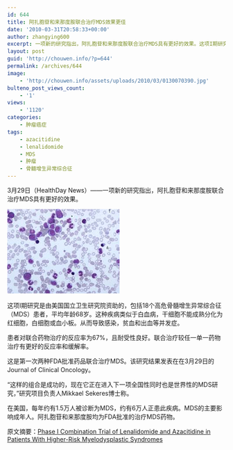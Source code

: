 ```yaml
---
id: 644
title: 阿扎胞苷和来那度胺联合治疗MDS效果更佳
date: '2010-03-31T20:58:33+00:00'
author: zhangying600
excerpt: 一项新的研究指出，阿扎胞苷和来那度胺联合治疗MDS具有更好的效果。这项I期研究是由美国国立卫生研究院资助的，包括18个骨髓增生异常综合征（MDS）患者，平均年龄68岁。这种疾病类似于白血病，干细胞不能成熟分化为红细胞，白细胞或血小板。从而导致感染，贫血和出血等并发症。
layout: post
guid: 'http://chouwen.info/?p=644'
permalink: /archives/644
image:
    - 'http://chouwen.info/assets/uploads/2010/03/0130070390.jpg'
bulteno_post_views_count:
    - '1'
views:
    - '1120'
categories:
    - 肿瘤癌症
tags:
    - azacitidine
    - lenalidomide
    - MDS
    - 肿瘤
    - 骨髓增生异常综合征
---
```


3月29日（HealthDay News）——一项新的研究指出，阿扎胞苷和来那度胺联合治疗MDS具有更好的效果。

![](/assets/uploads/2010/03/下载-7.jpg)

这项I期研究是由美国国立卫生研究院资助的，包括18个高危骨髓增生异常综合征（MDS）患者，平均年龄68岁。这种疾病类似于白血病，干细胞不能成熟分化为红细胞，白细胞或血小板。从而导致感染，贫血和出血等并发症。

患者对联合药物治疗的反应率为67%，且耐受性良好。联合治疗较任一单一药物治疗有更好的反应率和缓解率。

这是第一次两种FDA批准药品联合治疗MDS。该研究结果发表在在3月29日的Journal of Clinical Oncology。

“这样的组合是成功的，现在它正在进入下一项全国性同时也是世界性的MDS研究，”研究项目负责人Mikkael Sekeres博士称。

在美国，每年约有1.5万人被诊断为MDS，约有6万人正患此疾病。MDS的主要影响成年人。阿扎胞苷和来那度胺均为FDA批准的治疗MDS药物。

原文摘要：[Phase I Combination Trial of Lenalidomide and Azacitidine in Patients With Higher-Risk Myelodysplastic Syndromes](http://jco.ascopubs.org/cgi/content/abstract/JCO.2009.26.0745v1)